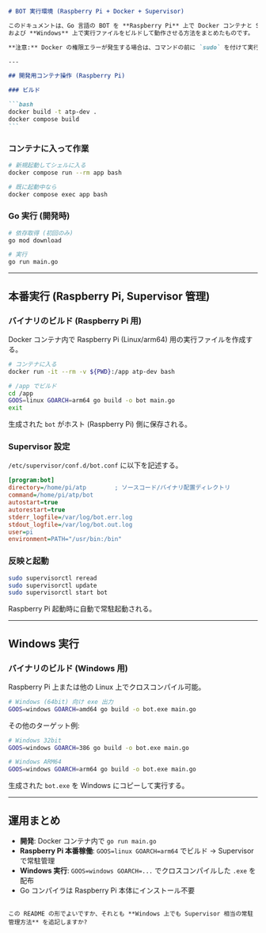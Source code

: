 ````md
# BOT 実行環境 (Raspberry Pi + Docker + Supervisor)

このドキュメントは、Go 言語の BOT を **Raspberry Pi** 上で Docker コンテナと Supervisor を使用して実行する方法、  
および **Windows** 上で実行ファイルをビルドして動作させる方法をまとめたものです。

**注意:** Docker の権限エラーが発生する場合は、コマンドの前に `sudo` を付けて実行するか、またはユーザーを `docker` グループに追加してください。

---

## 開発用コンテナ操作 (Raspberry Pi)

### ビルド

```bash
docker build -t atp-dev .
docker compose build
```
````

### コンテナに入って作業

```bash
# 新規起動してシェルに入る
docker compose run --rm app bash

# 既に起動中なら
docker compose exec app bash
```

### Go 実行 (開発時)

```bash
# 依存取得 (初回のみ)
go mod download

# 実行
go run main.go
```

---

## 本番実行 (Raspberry Pi, Supervisor 管理)

### バイナリのビルド (Raspberry Pi 用)

Docker コンテナ内で Raspberry Pi (Linux/arm64) 用の実行ファイルを作成する。

```bash
# コンテナに入る
docker run -it --rm -v ${PWD}:/app atp-dev bash

# /app でビルド
cd /app
GOOS=linux GOARCH=arm64 go build -o bot main.go
exit
```

生成された `bot` がホスト (Raspberry Pi) 側に保存される。

### Supervisor 設定

`/etc/supervisor/conf.d/bot.conf` に以下を記述する。

```ini
[program:bot]
directory=/home/pi/atp        ; ソースコード/バイナリ配置ディレクトリ
command=/home/pi/atp/bot
autostart=true
autorestart=true
stderr_logfile=/var/log/bot.err.log
stdout_logfile=/var/log/bot.out.log
user=pi
environment=PATH="/usr/bin:/bin"
```

### 反映と起動

```bash
sudo supervisorctl reread
sudo supervisorctl update
sudo supervisorctl start bot
```

Raspberry Pi 起動時に自動で常駐起動される。

---

## Windows 実行

### バイナリのビルド (Windows 用)

Raspberry Pi 上または他の Linux 上でクロスコンパイル可能。

```bash
# Windows (64bit) 向け exe 出力
GOOS=windows GOARCH=amd64 go build -o bot.exe main.go
```

その他のターゲット例:

```bash
# Windows 32bit
GOOS=windows GOARCH=386 go build -o bot.exe main.go

# Windows ARM64
GOOS=windows GOARCH=arm64 go build -o bot.exe main.go
```

生成された `bot.exe` を Windows にコピーして実行する。

---

## 運用まとめ

- **開発**: Docker コンテナ内で `go run main.go`
- **Raspberry Pi 本番稼働**: `GOOS=linux GOARCH=arm64` でビルド → Supervisor で常駐管理
- **Windows 実行**: `GOOS=windows GOARCH=...` でクロスコンパイルした `.exe` を配布
- Go コンパイラは Raspberry Pi 本体にインストール不要

```

この README の形でよいですか、それとも **Windows 上でも Supervisor 相当の常駐管理方法** を追記しますか?
```
